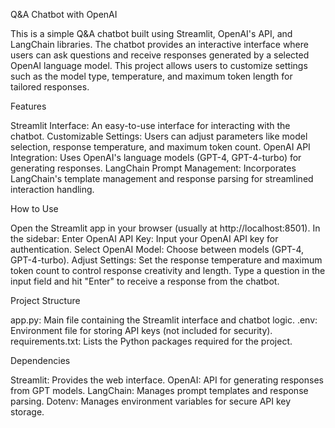 Q&A Chatbot with OpenAI

This is a simple Q&A chatbot built using Streamlit, OpenAI's API, and LangChain libraries. The chatbot provides an interactive interface where users can ask questions and receive responses generated by a selected OpenAI language model. This project allows users to customize settings such as the model type, temperature, and maximum token length for tailored responses.

Features

Streamlit Interface: An easy-to-use interface for interacting with the chatbot.
Customizable Settings: Users can adjust parameters like model selection, response temperature, and maximum token count.
OpenAI API Integration: Uses OpenAI's language models (GPT-4, GPT-4-turbo) for generating responses.
LangChain Prompt Management: Incorporates LangChain's template management and response parsing for streamlined interaction handling.

How to Use

Open the Streamlit app in your browser (usually at http://localhost:8501).
In the sidebar:
Enter OpenAI API Key: Input your OpenAI API key for authentication.
Select OpenAI Model: Choose between models (GPT-4, GPT-4-turbo).
Adjust Settings: Set the response temperature and maximum token count to control response creativity and length.
Type a question in the input field and hit "Enter" to receive a response from the chatbot.



Project Structure

app.py: Main file containing the Streamlit interface and chatbot logic.
.env: Environment file for storing API keys (not included for security).
requirements.txt: Lists the Python packages required for the project.



Dependencies

Streamlit: Provides the web interface.
OpenAI: API for generating responses from GPT models.
LangChain: Manages prompt templates and response parsing.
Dotenv: Manages environment variables for secure API key storage.
